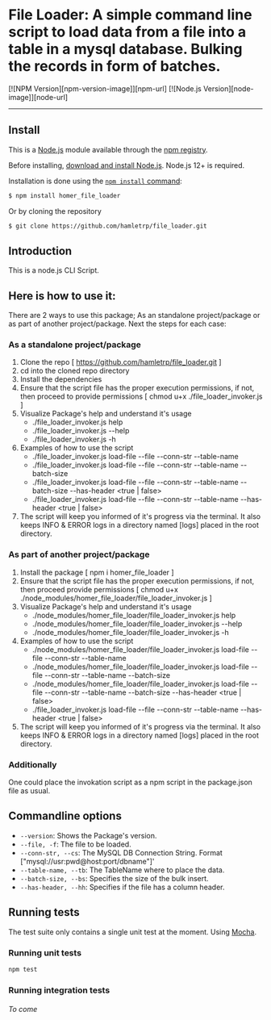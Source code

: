 File Loader: A simple command line script to load data from a file into a table in a mysql database. Bulking the records in form of batches.
==============================================

[![NPM Version][npm-version-image]][npm-url]
[![Node.js Version][node-image]][node-url]

------------------------------------------------------------------------

## Install

This is a [Node.js](https://nodejs.org/en/) module available through the
[npm registry](https://www.npmjs.com/).

Before installing, [download and install Node.js](https://nodejs.org/en/download/).
Node.js 12+ is required.

Installation is done using the
[`npm install` command](https://docs.npmjs.com/getting-started/installing-npm-packages-locally):

```sh
$ npm install homer_file_loader
```

Or by cloning the repository

```sh
$ git clone https://github.com/hamletrp/file_loader.git
```

## Introduction

This is a node.js CLI Script.

## Here is how to use it:

There are 2 ways to use this package; As an standalone project/package or as part of another project/package. Next the steps for each case:

### As a standalone project/package

1. Clone the repo [ https://github.com/hamletrp/file_loader.git ]
2. cd into the cloned repo directory
3. Install the dependencies
4. Ensure that the script file has the proper execution permissions, if not, then proceed to provide permissions [ chmod u+x ./file_loader_invoker.js ]
5. Visualize Package's help and understand it's usage
    * ./file_loader_invoker.js help
    * ./file_loader_invoker.js --help
    * ./file_loader_invoker.js -h
6. Examples of how to use the script
    * ./file_loader_invoker.js load-file --file <filePath> --conn-str <connStr> --table-name <tableName>
    * ./file_loader_invoker.js load-file --file <filePath> --conn-str <connStr> --table-name <tableName> --batch-size <batch-size>
    * ./file_loader_invoker.js load-file --file <filePath> --conn-str <connStr> --table-name <tableName> --batch-size <batch-size> --has-header <true | false>
    * ./file_loader_invoker.js load-file --file <filePath> --conn-str <connStr> --table-name <tableName>  --has-header <true | false>
7. The script will keep you informed of it's progress via the terminal. It also keeps INFO & ERROR logs in a directory named [logs] placed in the root directory. 

### As part of another project/package

1. Install the package [ npm i homer_file_loader ]
4. Ensure that the script file has the proper execution permissions, if not, then proceed provide permissions [ chmod u+x ./node_modules/homer_file_loader/file_loader_invoker.js ]
5. Visualize Package's help and understand it's usage
    * ./node_modules/homer_file_loader/file_loader_invoker.js help
    * ./node_modules/homer_file_loader/file_loader_invoker.js --help
    * ./node_modules/homer_file_loader/file_loader_invoker.js -h
6. Examples of how to use the script
    * ./node_modules/homer_file_loader/file_loader_invoker.js load-file --file <filePath> --conn-str <connStr> --table-name <tableName>
    * ./node_modules/homer_file_loader/file_loader_invoker.js load-file --file <filePath> --conn-str <connStr> --table-name <tableName> --batch-size <batch-size>
    * ./node_modules/homer_file_loader/file_loader_invoker.js load-file --file <filePath> --conn-str <connStr> --table-name <tableName> --batch-size <batch-size> --has-header <true | false>
    * ./file_loader_invoker.js load-file --file <filePath> --conn-str <connStr> --table-name <tableName>  --has-header <true | false>
7. The script will keep you informed of it's progress via the terminal. It also keeps INFO & ERROR logs in a directory named [logs] placed in the root directory. 
 

### Additionally

One could place the invokation script as a npm script in the package.json file as usual.


## Commandline options

* `--version`: Shows the Package's version.
* `--file, -f`: The file to be loaded.
* `--conn-str, --cs`: The MySQL DB Connection String. Format ["mysql://usr:pwd@host:port/dbname"]'
* `--table-name, --tb`: The TableName where to place the data.
* `--batch-size, --bs`: Specifies the size of the bulk insert.
* `--has-header, --hh`: Specifies if the file has a column header.

## Running tests

The test suite only contains a single unit test at the moment. Using [Mocha](https://github.com/mochajs/mocha).

### Running unit tests

```sh
npm test
```

### Running integration tests

###### To come ######
